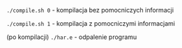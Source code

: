 `./compile.sh 0` - kompilacja bez pomocniczych informacji

`./compile.sh 1` - kompilacja z pomocniczymi informacjami

(po kompilacji) `./har.e` - odpalenie programu
